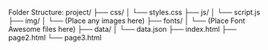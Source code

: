 Folder Structure:
project/
├── css/
│ └── styles.css
├── js/
│ └── script.js
├── img/
│ └── (Place any images here)
├── fonts/
│ └── (Place Font Awesome files here)
├── data/
│ └── data.json
├── index.html
├── page2.html
└── page3.html
